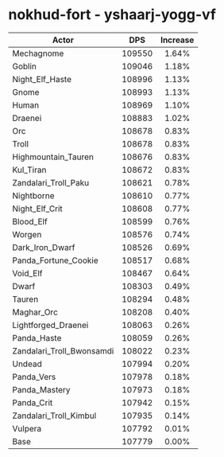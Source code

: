 # nokhud-fort - yshaarj-yogg-vf
| Actor | DPS | Increase |
|---|:---:|:---:|
|Mechagnome|109550|1.64%|
|Goblin|109046|1.18%|
|Night_Elf_Haste|108996|1.13%|
|Gnome|108993|1.13%|
|Human|108969|1.10%|
|Draenei|108883|1.02%|
|Orc|108678|0.83%|
|Troll|108678|0.83%|
|Highmountain_Tauren|108676|0.83%|
|Kul_Tiran|108672|0.83%|
|Zandalari_Troll_Paku|108621|0.78%|
|Nightborne|108610|0.77%|
|Night_Elf_Crit|108608|0.77%|
|Blood_Elf|108599|0.76%|
|Worgen|108576|0.74%|
|Dark_Iron_Dwarf|108526|0.69%|
|Panda_Fortune_Cookie|108517|0.68%|
|Void_Elf|108467|0.64%|
|Dwarf|108303|0.49%|
|Tauren|108294|0.48%|
|Maghar_Orc|108208|0.40%|
|Lightforged_Draenei|108063|0.26%|
|Panda_Haste|108059|0.26%|
|Zandalari_Troll_Bwonsamdi|108022|0.23%|
|Undead|107994|0.20%|
|Panda_Vers|107978|0.18%|
|Panda_Mastery|107973|0.18%|
|Panda_Crit|107942|0.15%|
|Zandalari_Troll_Kimbul|107935|0.14%|
|Vulpera|107792|0.01%|
|Base|107779|0.00%|
